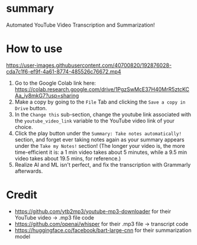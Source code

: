 # summary
Automated YouTube Video Transcription and Summarization!

# How to use
https://user-images.githubusercontent.com/40700820/192876028-cda7c1f6-ef9f-4a61-8774-485526c76672.mp4
1. Go to the Google Colab link here: https://colab.research.google.com/drive/1PgzSwMcE37H40MrR5ztcKCAa_iy8mkG7?usp=sharing
2. Make a copy by going to the `File` Tab and clicking the `Save a copy in Drive` button.
3. In the `Change this` sub-section, change the youtube link associated with the `youtube_video_link` variable to the YouTube video link of your choice.
4. Click the play button under the `Summary: Take notes automatically!` section, and forget ever taking notes again as your summary appears under the `Take my Notes!` section! (The longer your video is, the more time-efficient it is: a 1 min video takes about 5 minutes, while a 9.5 min video takes about 19.5 mins, for reference.)
5. Realize AI and ML isn't perfect, and fix the transcription with Grammarly afterwards.

# Credit
- https://github.com/ytb2mp3/youtube-mp3-downloader for their YouTube video -> .mp3 file code
- https://github.com/openai/whisper for their .mp3 file -> transcript code
- https://huggingface.co/facebook/bart-large-cnn for their summarization model
